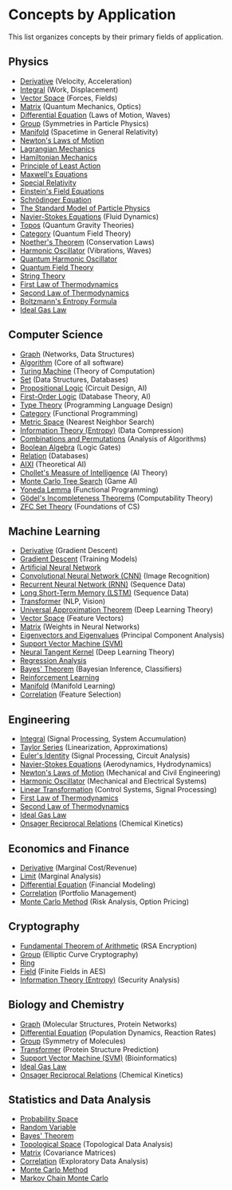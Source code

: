# Concepts by Application

This list organizes concepts by their primary fields of application.

## Physics

- [Derivative](../pure_mathematics/analysis/derivative.md) (Velocity, Acceleration)
- [Integral](../pure_mathematics/analysis/integral.md) (Work, Displacement)
- [Vector Space](../pure_mathematics/linear_algebra/vector_space.md) (Forces, Fields)
- [Matrix](../pure_mathematics/linear_algebra/matrix.md) (Quantum Mechanics, Optics)
- [Differential Equation](../applied_mathematics/differential_equations/differential_equation.md) (Laws of Motion, Waves)
- [Group](../pure_mathematics/algebra/group.md) (Symmetries in Particle Physics)
- [Manifold](../pure_mathematics/geometry/manifold.md) (Spacetime in General Relativity)
- [Newton's Laws of Motion](../physics/classical_mechanics/newtons_laws.md)
- [Lagrangian Mechanics](../physics/analytical_mechanics/lagrangian_mechanics.md)
- [Hamiltonian Mechanics](../physics/analytical_mechanics/hamiltonian_mechanics.md)
- [Principle of Least Action](../physics/analytical_mechanics/principle_of_least_action.md)
- [Maxwell's Equations](../physics/electromagnetism/maxwells_equations.md)
- [Special Relativity](../physics/special_relativity/special_relativity.md)
- [Einstein's Field Equations](../physics/general_relativity/einstein_field_equations.md)
- [Schrödinger Equation](../physics/quantum_mechanics/schrodinger_equation.md)
- [The Standard Model of Particle Physics](../physics/particle_physics/standard_model.md)
- [Navier-Stokes Equations](../physics/fluid_dynamics/navier_stokes_equations.md) (Fluid Dynamics)
- [Topos](../foundations_of_mathematics/topos_theory/topos.md) (Quantum Gravity Theories)
- [Category](../foundations_of_mathematics/category_theory/category.md) (Quantum Field Theory)
- [Noether's Theorem](../physics/analytical_mechanics/noethers_theorem.md) (Conservation Laws)
- [Harmonic Oscillator](../physics/classical_mechanics/harmonic_oscillator.md) (Vibrations, Waves)
- [Quantum Harmonic Oscillator](../physics/quantum_mechanics/quantum_harmonic_oscillator.md)
- [Quantum Field Theory](../physics/quantum_field_theory/quantum_field_theory.md)
- [String Theory](../physics/string_theory/string_theory.md)
- [First Law of Thermodynamics](../physics/thermodynamics/first_law_of_thermodynamics.md)
- [Second Law of Thermodynamics](../physics/thermodynamics/second_law_of_thermodynamics.md)
- [Boltzmann's Entropy Formula](../physics/thermodynamics/boltzmanns_entropy_formula.md)
- [Ideal Gas Law](../physics/thermodynamics/ideal_gas_law.md)

## Computer Science

- [Graph](../pure_mathematics/discrete_mathematics/graph_theory/graph.md) (Networks, Data Structures)
- [Algorithm](../computer_science/algorithms_and_data_structures/algorithm.md) (Core of all software)
- [Turing Machine](../foundations_of_mathematics/computability_theory/turing_machine.md) (Theory of Computation)
- [Set](../foundations_of_mathematics/set_theory/set.md) (Data Structures, Databases)
- [Propositional Logic](../foundations_of_mathematics/logic/propositional_logic.md) (Circuit Design, AI)
- [First-Order Logic](../foundations_of_mathematics/logic/first_order_logic.md) (Database Theory, AI)
- [Type Theory](../foundations_of_mathematics/type_theory/type_theory.md) (Programming Language Design)
- [Category](../foundations_of_mathematics/category_theory/category.md) (Functional Programming)
- [Metric Space](../pure_mathematics/topology/metric_space.md) (Nearest Neighbor Search)
- [Information Theory (Entropy)](../computer_science/information_theory/entropy.md) (Data Compression)
- [Combinations and Permutations](../pure_mathematics/discrete_mathematics/combinatorics/combinations_and_permutations.md) (Analysis of Algorithms)
- [Boolean Algebra](../pure_mathematics/algebra/boolean_algebra.md) (Logic Gates)
- [Relation](../pure_mathematics/algebra/relation.md) (Databases)
- [AIXI](../computer_science/artificial_intelligence/aixi.md) (Theoretical AI)
- [Chollet's Measure of Intelligence](../computer_science/artificial_intelligence/chollets_measure_of_intelligence.md) (AI Theory)
- [Monte Carlo Tree Search](../applied_mathematics/monte_carlo_method/monte_carlo_tree_search.md) (Game AI)
- [Yoneda Lemma](../foundations_of_mathematics/category_theory/yoneda_lemma.md) (Functional Programming)
- [Gödel's Incompleteness Theorems](../foundations_of_mathematics/logic/godels_incompleteness_theorems.md) (Computability Theory)
- [ZFC Set Theory](../foundations_of_mathematics/set_theory/zfc.md) (Foundations of CS)

## Machine Learning

- [Derivative](../pure_mathematics/analysis/derivative.md) (Gradient Descent)
- [Gradient Descent](../computer_science/machine_learning/gradient_descent.md) (Training Models)
- [Artificial Neural Network](../computer_science/machine_learning/deep_learning/artificial_neural_network.md)
- [Convolutional Neural Network (CNN)](../computer_science/machine_learning/deep_learning/cnn.md) (Image Recognition)
- [Recurrent Neural Network (RNN)](../computer_science/machine_learning/deep_learning/rnn.md) (Sequence Data)
- [Long Short-Term Memory (LSTM)](../computer_science/machine_learning/deep_learning/lstm.md) (Sequence Data)
- [Transformer](../computer_science/machine_learning/deep_learning/transformer.md) (NLP, Vision)
- [Universal Approximation Theorem](../computer_science/machine_learning/deep_learning/universal_approximation_theorem.md) (Deep Learning Theory)
- [Vector Space](../pure_mathematics/linear_algebra/vector_space.md) (Feature Vectors)
- [Matrix](../pure_mathematics/linear_algebra/matrix.md) (Weights in Neural Networks)
- [Eigenvectors and Eigenvalues](../pure_mathematics/linear_algebra/eigenvectors_and_eigenvalues.md) (Principal Component Analysis)
- [Support Vector Machine (SVM)](../computer_science/machine_learning/svm.md)
- [Neural Tangent Kernel](../computer_science/machine_learning/deep_learning/neural_tangent_kernel.md) (Deep Learning Theory)
- [Regression Analysis](../computer_science/machine_learning/regression_analysis.md)
- [Bayes' Theorem](../applied_mathematics/probability_theory/bayes_theorem.md) (Bayesian Inference, Classifiers)
- [Reinforcement Learning](../computer_science/artificial_intelligence/reinforcement_learning.md)
- [Manifold](../pure_mathematics/geometry/manifold.md) (Manifold Learning)
- [Correlation](../applied_mathematics/statistics/correlation.md) (Feature Selection)

## Engineering

- [Integral](../pure_mathematics/analysis/integral.md) (Signal Processing, System Accumulation)
- [Taylor Series](../pure_mathematics/analysis/taylor_series.md) (Linearization, Approximations)
- [Euler's Identity](../pure_mathematics/analysis/eulers_identity.md) (Signal Processing, Circuit Analysis)
- [Navier-Stokes Equations](../physics/fluid_dynamics/navier_stokes_equations.md) (Aerodynamics, Hydrodynamics)
- [Newton's Laws of Motion](../physics/classical_mechanics/newtons_laws.md) (Mechanical and Civil Engineering)
- [Harmonic Oscillator](../physics/classical_mechanics/harmonic_oscillator.md) (Mechanical and Electrical Systems)
- [Linear Transformation](../pure_mathematics/linear_algebra/linear_transformation.md) (Control Systems, Signal Processing)
- [First Law of Thermodynamics](../physics/thermodynamics/first_law_of_thermodynamics.md)
- [Second Law of Thermodynamics](../physics/thermodynamics/second_law_of_thermodynamics.md)
- [Ideal Gas Law](../physics/thermodynamics/ideal_gas_law.md)
- [Onsager Reciprocal Relations](../physics/thermodynamics/onsager_reciprocal_relations.md) (Chemical Kinetics)

## Economics and Finance

- [Derivative](../pure_mathematics/analysis/derivative.md) (Marginal Cost/Revenue)
- [Limit](../pure_mathematics/analysis/limit.md) (Marginal Analysis)
- [Differential Equation](../applied_mathematics/differential_equations/differential_equation.md) (Financial Modeling)
- [Correlation](../applied_mathematics/statistics/correlation.md) (Portfolio Management)
- [Monte Carlo Method](../applied_mathematics/monte_carlo_method/monte_carlo_method.md) (Risk Analysis, Option Pricing)

## Cryptography

- [Fundamental Theorem of Arithmetic](../pure_mathematics/number_theory/fundamental_theorem_of_arithmetic.md) (RSA Encryption)
- [Group](../pure_mathematics/algebra/group.md) (Elliptic Curve Cryptography)
- [Ring](../pure_mathematics/algebra/ring.md)
- [Field](../pure_mathematics/algebra/field.md) (Finite Fields in AES)
- [Information Theory (Entropy)](../computer_science/information_theory/entropy.md) (Security Analysis)

## Biology and Chemistry

- [Graph](../pure_mathematics/discrete_mathematics/graph_theory/graph.md) (Molecular Structures, Protein Networks)
- [Differential Equation](../applied_mathematics/differential_equations/differential_equation.md) (Population Dynamics, Reaction Rates)
- [Group](../pure_mathematics/algebra/group.md) (Symmetry of Molecules)
- [Transformer](../computer_science/machine_learning/deep_learning/transformer.md) (Protein Structure Prediction)
- [Support Vector Machine (SVM)](../computer_science/machine_learning/svm.md) (Bioinformatics)
- [Ideal Gas Law](../physics/thermodynamics/ideal_gas_law.md)
- [Onsager Reciprocal Relations](../physics/thermodynamics/onsager_reciprocal_relations.md) (Chemical Kinetics)

## Statistics and Data Analysis

- [Probability Space](../applied_mathematics/probability_theory/probability_space.md)
- [Random Variable](../applied_mathematics/probability_theory/random_variable.md)
- [Bayes' Theorem](../applied_mathematics/probability_theory/bayes_theorem.md)
- [Topological Space](../pure_mathematics/topology/topological_space.md) (Topological Data Analysis)
- [Matrix](../pure_mathematics/linear_algebra/matrix.md) (Covariance Matrices)
- [Correlation](../applied_mathematics/statistics/correlation.md) (Exploratory Data Analysis)
- [Monte Carlo Method](../applied_mathematics/monte_carlo_method/monte_carlo_method.md)
- [Markov Chain Monte Carlo](../applied_mathematics/monte_carlo_method/markov_chain_monte_carlo.md)
